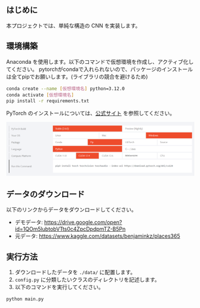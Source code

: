 ## はじめに
本プロジェクトでは、単純な構造の CNN を実装します。

## 環境構築
Anaconda を使用します。以下のコマンドで仮想環境を作成し、アクティブ化してください。
pytorchがcondaで入れられないので、パッケージのインストールは全てpipでお願いします。(ライブラリの競合を避けるため)

```bash
conda create --name [仮想環境名] python=3.12.0
conda activate [仮想環境名]
pip install -r requirements.txt
```

PyTorch のインストールについては、[公式サイト](https://pytorch.org/) を参照してください。

![Test Image 1](img/pytorch_install.png)

## データのダウンロード
以下のリンクからデータをダウンロードしてください。

- デモデータ: https://drive.google.com/open?id=1QOm5lubtobVTts0c4ZpcDpdpmTZ-B5Pn
- 元データ: https://www.kaggle.com/datasets/benjaminkz/places365

## 実行方法
1. ダウンロードしたデータを `./data/` に配置します。
2. `config.py` に分類したいクラスのディレクトリを記述します。
3. 以下のコマンドを実行してください。

```bash
python main.py
```
